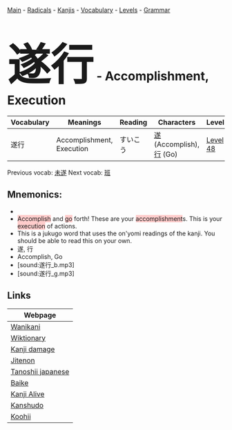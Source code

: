 <style> bigfont {font-size: 100px}</style>
[Main](../README.md) -
[Radicals](../radicals.md) -
[Kanjis](../kanjis.md) -
[Vocabulary](../vocabulary.md) -
[Levels](../levels.md) -
[Grammar](../grammar.md)
# <bigfont> 遂行</bigfont> - Accomplishment, Execution 

| Vocabulary | Meanings | Reading | Characters | Level |
| --- | --- | --- | --- | --- |
| 遂行 | Accomplishment, Execution | すいこう |  [遂](../kanjis/遂.md) (Accomplish), [行](../kanjis/行.md) (Go) | [Level 48](../levels/wk_level48.md) |

Previous vocab: [未遂](未遂.md) Next vocab: [班](班.md) 

## Mnemonics:

* 
* <span style="background-color:#ffcccb"> Accomplish</span> and <span style="background-color:#ffcccb"> go</span> forth! These are your <span style="background-color:#ffcccb"> accomplishment</span>s. This is your <span style="background-color:#ffcccb"> execution</span> of actions.
* This is a jukugo word that uses the on'yomi readings of the kanji. You should be able to read this on your own.
* 遂, 行
* Accomplish, Go
* [sound:遂行_b.mp3]
* [sound:遂行_g.mp3]


## Links 

| Webpage |
| --- |
| [Wanikani          ](https://www.wanikani.com/kanji/遂行) |
| [Wiktionary        ](https://en.wiktionary.org/wiki/遂行) |
| [Kanji damage      ](http://www.kanjidamage.com/kanji/search?utf8=✓&q=遂行) |
| [Jitenon           ](https://jitenon.com/kanji/遂行) |
| [Tanoshii japanese ](https://www.tanoshiijapanese.com/dictionary/kanji.cfm?k=遂行) |
| [Baike             ](https://baike.baidu.com/item/遂行) |
| [Kanji Alive       ](https://app.kanjialive.com/遂行) |
| [Kanshudo          ](https://www.kanshudo.com/searchmn?q=遂行) |
| [Koohii            ](https://kanji.koohii.com/study/kanji/遂行) |
